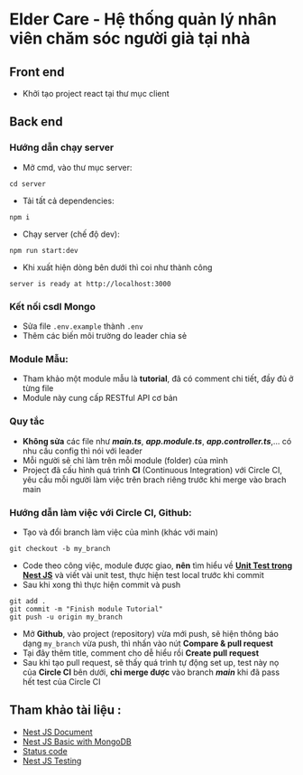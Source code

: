 # Elder Care - Hệ thống quản lý nhân viên chăm sóc người già tại nhà

## Front end
- Khởi tạo project react tại thư mục client
## Back end

### Hướng dẫn chạy server
- Mở cmd, vào thư mục server:
```
cd server
```
- Tải tất cả dependencies:
```
npm i
```
- Chạy server (chế độ dev):
```
npm run start:dev
```
- Khi xuất hiện dòng bên dưới thì coi như thành công
```
server is ready at http://localhost:3000
```
### Kết nối csdl Mongo
- Sửa file `.env.example` thành `.env`
- Thêm các biến môi trường do leader chia sẻ
### Module Mẫu:
- Tham khảo một module mẫu là **tutorial**, đã có comment chi tiết, đầy đủ ở từng file
- Module này cung cấp RESTful API cơ bản
### Quy tắc
- **Không sửa** các file như ***main.ts***, ***app.module.ts***, ***app.controller.ts***,... có nhu cầu config thì nói với leader
- Mỗi người sẽ chỉ làm trên mỗi module (folder) của mình
- Project đã cấu hình quá trình **CI** (Continuous Integration) với Circle CI, yêu cầu mỗi người làm việc trên brach riêng trước khi merge vào brach main
### Hướng dẫn làm việc với Circle CI, Github:
- Tạo và đổi branch làm việc của mình (khác với main)
```
git checkout -b my_branch
```
- Code theo công việc, module được giao, **nên** tìm hiểu về [**Unit Test trong Nest JS**](https://www.tomray.dev/nestjs-unit-testing) và viết vài unit test, thực hiện test local trước khi commit
- Sau khi xong thì thực hiện commit và push
```
git add .
git commit -m "Finish module Tutorial"
git push -u origin my_branch
```
- Mở **Github**, vào project (repository) vừa mới push, sẽ hiện thông báo dạng `my_branch` vừa push, thì nhấn vào nút **Compare & pull request**
- Tại đây thêm title, comment cho dễ hiểu rồi **Create pull request**
- Sau khi tạo pull request, sẽ thấy quá trình tự động set up, test này nọ của **Circle CI** bên dưới, **chỉ merge được** vào branch ***main*** khi đã pass hết test của Circle CI

## Tham khảo tài liệu :
- [Nest JS Document](https://docs.nestjs.com/)
- [Nest JS Basic with MongoDB](https://dev.to/carlomigueldy/building-a-restful-api-with-nestjs-and-mongodb-mongoose-2165)
- [Status code](https://developer.mozilla.org/en-US/docs/Web/HTTP/Status)
- [Nest JS Testing](https://www.tomray.dev/nestjs-unit-testing)
